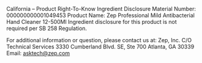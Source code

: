  
 
 
California – Product Right-To-Know Ingredient Disclosure 
Material Number: 000000000001049453 
Product Name: Zep Professional Mild Antibacterial Hand Cleaner 12-500Ml 
Ingredient disclosure for this product is not required per SB 258 Regulation. 
 
For additional information or question, please contact us at: 
Zep, Inc. 
C/O Technical Services 
3330 Cumberland Blvd. SE, Ste 700 
Atlanta, GA 30339 
Email: asktech@zep.com 
 
 
 
 
